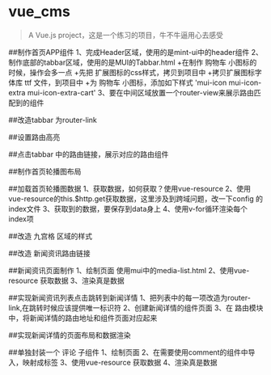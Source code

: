 # vue_cms

> A Vue.js project，这是一个练习的项目，牛不牛逼用心去感受

##制作首页APP组件
1、完成Header区域，使用的是mint-ui中的header组件
2、制作底部的tabbar区域，使用的是MUI的Tabbar.html
    +在制作 购物车 小图标的时候，操作会多一点
    +先把 扩展图标的css样式，拷贝到项目中
    +拷贝扩展图标字体库 ttf 文件，到项目中
    +为 购物车 小图标，添加如下样式 'mui-icon mui-icon-extra mui-icon-extra-cart'
3、要在中间区域放置一个router-view来展示路由匹配到的组件

##改造tabbar 为router-link

##设置路由高亮

##点击tabbar 中的路由链接，展示对应的路由组件

##制作首页轮播图布局

##加载首页轮播图数据
1、获取数据，如何获取？使用vue-resource
2、使用 vue-resource的this.$http.get获取数据，这里涉及到跨域问题，改一下config 的 index文件
3、获取到的数据，要保存到data身上
4、使用v-for循环渲染每个index项

##改造 九宫格 区域的样式

##改造 新闻资讯路由链接

##新闻资讯页面制作
1、绘制页面 使用mui中的media-list.html
2、使用vue-resource 获取数据
3、渲染真是数据

##实现新闻资讯列表点击跳转到新闻详情
1、把列表中的每一项改造为router-link,在跳转时候应该提供唯一标识符
2、创建新闻详情的组件页面
3、在 路由模块中，将新闻详情的路由地址和组件页面对应起来

##实现新闻详情的页面布局和数据渲染

##单独封装一个 评论 子组件
1、绘制页面
2、在需要使用comment的组件中导入，映射成标签
3、使用vue-resource 获取数据
4、渲染真是数据